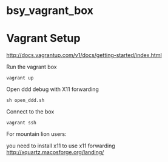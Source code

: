 bsy_vagrant_box
===============

# Vagrant Setup
http://docs.vagrantup.com/v1/docs/getting-started/index.html

Run the vagrant box

	vagrant up

Open ddd debug with X11 forwarding

	sh open_ddd.sh

Connect to the box

	vagrant ssh
	
For mountain lion users:

you need to install x11 to use x11 forwarding
http://xquartz.macosforge.org/landing/
